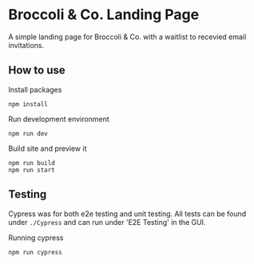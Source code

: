 # Broccoli & Co. Landing Page
A simple landing page for Broccoli &amp; Co. with a waitlist to recevied email invitations.

## How to use
Install packages
```
npm install
```

Run development environment
```
npm run dev
```

Build site and preview it
```
npm run build
npm run start
```

## Testing
Cypress was for both e2e testing and unit testing. All tests can be found under `./Cypress` and can run under 'E2E Testing' in the GUI.

Running cypress
```
npm run cypress
```